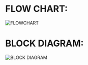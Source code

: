 # FLOW CHART:
![FLOWCHART](https://user-images.githubusercontent.com/101783839/164423333-244ebd26-7678-485b-bd5b-309a5a35db57.jpg)

# BLOCK DIAGRAM:
![BLOCK DIAGRAM](https://user-images.githubusercontent.com/101783839/164423443-09e80310-6a43-41ff-81f0-dbb4fdbf296f.jpg)


